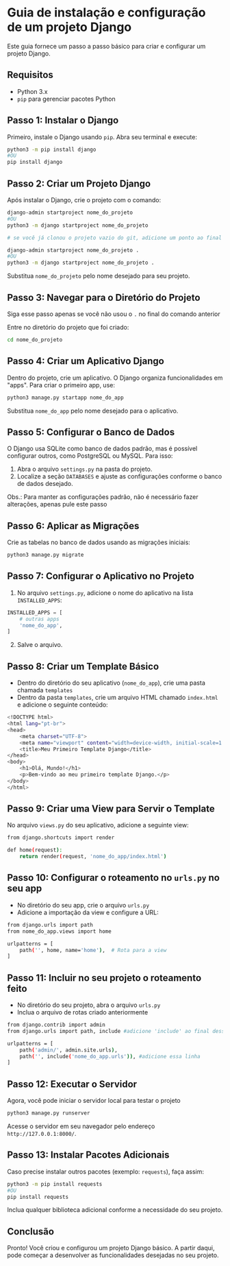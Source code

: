 # Guia de instalação e configuração de um projeto Django
Este guia fornece um passo a passo básico para criar e configurar um projeto Django.

## Requisitos

- Python 3.x
- `pip` para gerenciar pacotes Python

## Passo 1: Instalar o Django

Primeiro, instale o Django usando `pip`. Abra seu terminal e execute:

```bash
python3 -m pip install django
#OU
pip install django
```

## Passo 2: Criar um Projeto Django

Após instalar o Django, crie o projeto com o comando:

```bash
django-admin startproject nome_do_projeto
#OU
python3 -m django startproject nome_do_projeto

# se você já clonou o projeto vazio do git, adicione um ponto ao final do comando, para não criar outra subpasta, assim:

django-admin startproject nome_do_projeto .
#OU
python3 -m django startproject nome_do_projeto .
```

Substitua `nome_do_projeto` pelo nome desejado para seu projeto.

## Passo 3: Navegar para o Diretório do Projeto
Siga esse passo apenas se você não usou o `.` no final do comando anterior

Entre no diretório do projeto que foi criado:

```bash
cd nome_do_projeto
```

## Passo 4: Criar um Aplicativo Django

Dentro do projeto, crie um aplicativo. O Django organiza funcionalidades em "apps". Para criar o primeiro app, use:

```bash
python3 manage.py startapp nome_do_app
```

Substitua `nome_do_app` pelo nome desejado para o aplicativo.

## Passo 5: Configurar o Banco de Dados

O Django usa SQLite como banco de dados padrão, mas é possível configurar outros, como PostgreSQL ou MySQL. Para isso:

1. Abra o arquivo `settings.py` na pasta do projeto.
2. Localize a seção `DATABASES` e ajuste as configurações conforme o banco de dados desejado.

Obs.: Para manter as configurações padrão, não é necessário fazer alterações, apenas pule este passo

## Passo 6: Aplicar as Migrações

Crie as tabelas no banco de dados usando as migrações iniciais:

```bash
python3 manage.py migrate
```

## Passo 7: Configurar o Aplicativo no Projeto

1. No arquivo `settings.py`, adicione o nome do aplicativo na lista `INSTALLED_APPS`:

```python
INSTALLED_APPS = [
    # outras apps
    'nome_do_app',
]
```

2. Salve o arquivo.

## Passo 8: Criar um Template Básico
- Dentro do diretório do seu aplicativo (`nome_do_app`), crie uma pasta chamada `templates`
- Dentro da pasta `templates`, crie um arquivo HTML chamado `index.html` e adicione o seguinte conteúdo:

```bash
<!DOCTYPE html>
<html lang="pt-br">
<head>
    <meta charset="UTF-8">
    <meta name="viewport" content="width=device-width, initial-scale=1.0">
    <title>Meu Primeiro Template Django</title>
</head>
<body>
    <h1>Olá, Mundo!</h1>
    <p>Bem-vindo ao meu primeiro template Django.</p>
</body>
</html>
```

## Passo 9: Criar uma View para Servir o Template
No arquivo `views.py` do seu aplicativo, adicione a seguinte view:

```bash
from django.shortcuts import render

def home(request):
    return render(request, 'nome_do_app/index.html')
```

## Passo 10: Configurar o roteamento no `urls.py` no seu app
- No diretório do seu app, crie o arquivo `urls.py`
- Adicione a importação da view e configure a URL:

```bash
from django.urls import path
from nome_do_app.views import home 

urlpatterns = [
    path('', home, name='home'),  # Rota para a view
]

```

## Passo 11: Incluir no seu projeto o roteamento feito 
- No diretório do seu projeto, abra o arquivo `urls.py`
- Inclua o arquivo de rotas criado anteriormente

```bash
from django.contrib import admin
from django.urls import path, include #adicione 'include' ao final dessa linha

urlpatterns = [
    path('admin/', admin.site.urls),
    path('', include('nome_do_app.urls')), #adicione essa linha
]
```

## Passo 12: Executar o Servidor
Agora, você pode iniciar o servidor local para testar o projeto

```bash
python3 manage.py runserver
```

Acesse o servidor em seu navegador pelo endereço `http://127.0.0.1:8000/`.

## Passo 13: Instalar Pacotes Adicionais

Caso precise instalar outros pacotes (exemplo: `requests`), faça assim:

```bash
python3 -m pip install requests
#OU
pip install requests
```

Inclua qualquer biblioteca adicional conforme a necessidade do seu projeto.

## Conclusão

Pronto! Você criou e configurou um projeto Django básico. A partir daqui, pode começar a desenvolver as funcionalidades desejadas no seu projeto.
